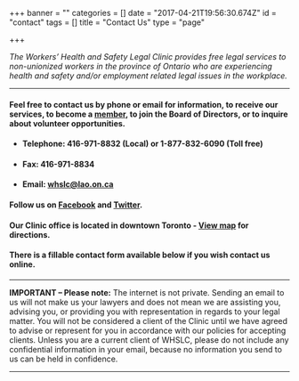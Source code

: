 +++
banner = ""
categories = []
date = "2017-04-21T19:56:30.674Z"
id = "contact"
tags = []
title = "Contact Us"
type = "page"

+++


*The Workers’ Health and Safety Legal Clinic provides free legal services to non-unionized workers in the province of Ontario who are experiencing health and safety and/or employment related legal issues in the workplace.*


<hr>


#### Feel free to contact us by phone or email for information, to receive our services, to become a [member](/menu/member/), to join the Board of Directors, or to inquire about volunteer opportunities.




* #### Telephone: 416-971-8832 (Local) or 1-877-832-6090 (Toll free)

* #### Fax: 416-971-8834

* #### Email: whslc@lao.on.ca


#### Follow us on [Facebook](https://www.facebook.com/TWHSLC/) and [Twitter](https://twitter.com/TWHSLC).


#### **Our Clinic office is located in downtown Toronto - [View map](https://www.google.ca/maps/place/180+Dundas+St+W,+Toronto,+ON+M7A+0A1/@43.6553678,-79.3886179,17z/data=!3m1!4b1!4m5!3m4!1s0x882b34c95db6ef85:0x55cb989b006cdd75!8m2!3d43.6553678!4d-79.3864292) for directions.**


#### There is a fillable contact form available below if you wish contact us online.


<hr>


**IMPORTANT – Please note:** The internet is not private. Sending an email to us will not make us your lawyers and does not mean we are assisting you, advising you, or providing you with representation in regards to your legal matter. You will not be considered a client of the Clinic until we have agreed to advise or represent for you in accordance with our policies for accepting clients. Unless you are a current client of WHSLC, please do not include any confidential information in your email, because no information you send to us can be held in confidence.


<hr>